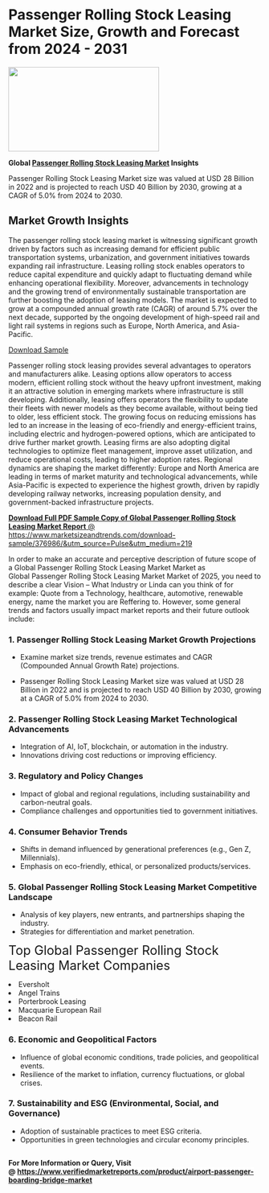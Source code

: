 <H1>Passenger Rolling Stock Leasing Market Size, Growth and Forecast from 2024 - 2031</H1><img class="aligncenter size-medium wp-image-584254" src="https://thirdeyenews.in/wp-content/uploads/2024/09/Global-Market-Research-300x168.jpeg" alt="" width="300" height="168" /><p><strong>Global&nbsp;<a href="https://www.marketsizeandtrends.com/download-sample/376986/&amp;utm_source=Pulse&amp;utm_medium=219">Passenger Rolling Stock Leasing Market</a> Insights</strong></p><p>Passenger Rolling Stock Leasing Market size was valued at USD 28 Billion in 2022 and is projected to reach USD 40 Billion by 2030, growing at a CAGR of 5.0% from 2024 to 2030.</p><p><h2>Market Growth Insights</h2> <p>The passenger rolling stock leasing market is witnessing significant growth driven by factors such as increasing demand for efficient public transportation systems, urbanization, and government initiatives towards expanding rail infrastructure. Leasing rolling stock enables operators to reduce capital expenditure and quickly adapt to fluctuating demand while enhancing operational flexibility. Moreover, advancements in technology and the growing trend of environmentally sustainable transportation are further boosting the adoption of leasing models. The market is expected to grow at a compounded annual growth rate (CAGR) of around 5.7% over the next decade, supported by the ongoing development of high-speed rail and light rail systems in regions such as Europe, North America, and Asia-Pacific.</p> <p><a href="#">Download Sample</a></p> <p>Passenger rolling stock leasing provides several advantages to operators and manufacturers alike. Leasing options allow operators to access modern, efficient rolling stock without the heavy upfront investment, making it an attractive solution in emerging markets where infrastructure is still developing. Additionally, leasing offers operators the flexibility to update their fleets with newer models as they become available, without being tied to older, less efficient stock. The growing focus on reducing emissions has led to an increase in the leasing of eco-friendly and energy-efficient trains, including electric and hydrogen-powered options, which are anticipated to drive further market growth. Leasing firms are also adopting digital technologies to optimize fleet management, improve asset utilization, and reduce operational costs, leading to higher adoption rates. Regional dynamics are shaping the market differently: Europe and North America are leading in terms of market maturity and technological advancements, while Asia-Pacific is expected to experience the highest growth, driven by rapidly developing railway networks, increasing population density, and government-backed infrastructure projects.</p> <p><a href="#"></p><p><span class=""><strong>Download Full PDF Sample Copy of Global Passenger Rolling Stock Leasing Market Report</strong> @ <a href="https://www.marketsizeandtrends.com/download-sample/376986/&amp;utm_source=Pulse&amp;utm_medium=219" target="_blank">https://www.marketsizeandtrends.com/download-sample/376986/&amp;utm_source=Pulse&amp;utm_medium=219</a></span></p><p>In order to make an accurate and perceptive description of future scope of a Global&nbsp;Passenger Rolling Stock Leasing Market Market as Global&nbsp;Passenger Rolling Stock Leasing Market Market of 2025, you need to describe a clear Vision &ndash; What Industry or Linda can you think of for example: Quote from a Technology, healthcare, automotive, renewable energy, name the market you are Reffering to. However, some general trends and factors usually impact market reports and their future outlook include:</p><h3>1.&nbsp;<strong>Passenger Rolling Stock Leasing Market Growth Projections</strong></h3><ul><li>Examine market size trends, revenue estimates and CAGR (Compounded Annual Growth Rate) projections.</li><li><p>Passenger Rolling Stock Leasing Market size was valued at USD 28 Billion in 2022 and is projected to reach USD 40 Billion by 2030, growing at a CAGR of 5.0% from 2024 to 2030.</p></li></ul><h3>2.&nbsp;<strong>Passenger Rolling Stock Leasing Market Technological Advancements</strong></h3><ul><li>Integration of AI, IoT, blockchain, or automation in the industry.</li><li>Innovations driving cost reductions or improving efficiency.</li></ul><h3>3.&nbsp;<strong>Regulatory and Policy Changes</strong></h3><ul><li>Impact of global and regional regulations, including sustainability and carbon-neutral goals.</li><li>Compliance challenges and opportunities tied to government initiatives.</li></ul><h3>4.&nbsp;<strong>Consumer Behavior Trends</strong></h3><ul><li>Shifts in demand influenced by generational preferences (e.g., Gen Z, Millennials).</li><li>Emphasis on eco-friendly, ethical, or personalized products/services.</li></ul><h3>5.&nbsp;<strong>Global Passenger Rolling Stock Leasing Market Competitive Landscape</strong></h3><ul><li>Analysis of key players, new entrants, and partnerships shaping the industry.</li><li>Strategies for differentiation and market penetration.</li></ul><p data-pm-slice="1 1 []"><span style="color: inherit; font-family: inherit; font-size: 25px;">Top Global Passenger Rolling Stock Leasing Market Companies</span></p><div class="" data-test-id=""><p><li>Eversholt</li><li> Angel Trains</li><li> Porterbrook Leasing</li><li> Macquarie European Rail</li><li> Beacon Rail</li></p></div><h3>6.&nbsp;<strong>Economic and Geopolitical Factors</strong></h3><ul><li>Influence of global economic conditions, trade policies, and geopolitical events.</li><li>Resilience of the market to inflation, currency fluctuations, or global crises.</li></ul><h3>7.&nbsp;<strong>Sustainability and ESG (Environmental, Social, and Governance)</strong></h3><ul><li>Adoption of sustainable practices to meet ESG criteria.</li><li>Opportunities in green technologies and circular economy principles.</li></ul><h2><strong style="font-size: 14px;">For More Information or Query, Visit @&nbsp;</strong><a style="background-color: #ffffff; font-size: 14px;" href="https://www.marketsizeandtrends.com/report/passenger-rolling-stock-leasing-market/" target="_blank">https://www.verifiedmarketreports.com/product/airport-passenger-boarding-bridge-market</a></h2>
